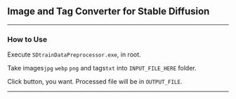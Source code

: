## Image and Tag Converter for Stable Diffusion
---
### How to Use

Execute `SDtrainDataPreprocessor.exe`, in root.

Take images`jpg` `webp` `png` and tags`txt` into `INPUT_FILE_HERE` folder.

Click button, you want. Processed file will be in `OUTPUT_FILE`.

---
